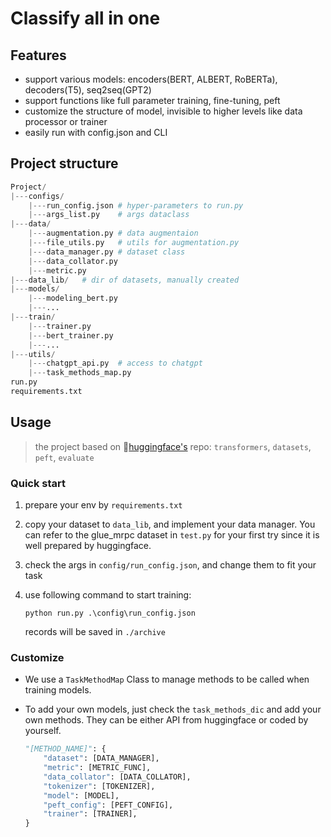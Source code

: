 # Classify all in one

## Features

- support various models: encoders(BERT, ALBERT, RoBERTa), decoders(T5), seq2seq(GPT2)
- support functions like full parameter training, fine-tuning, peft
- customize the structure of model, invisible to higher levels like data processor or trainer
- easily run with config.json and CLI

## Project structure

```python
Project/
|---configs/
    |---run_config.json	# hyper-parameters to run.py
    |---args_list.py	# args dataclass
|---data/
    |---augmentation.py	# data augmentaion
    |---file_utils.py	# utils for augmentation.py
    |---data_manager.py	# dataset class
    |---data_collator.py
    |---metric.py
|---data_lib/	# dir of datasets, manually created
|---models/
    |---modeling_bert.py
    |---...
|---train/
    |---trainer.py
    |---bert_trainer.py
    |---...
|---utils/
    |---chatgpt_api.py	# access to chatgpt
    |---task_methods_map.py
run.py
requirements.txt
```

## Usage

> the project based on 🤗[huggingface's](https://huggingface.co/docs) repo: `transformers`, `datasets`, `peft`, `evaluate`

### Quick start

1. prepare your env by `requirements.txt`
2. copy your dataset to `data_lib`, and implement your data manager. You can refer to the glue_mrpc dataset in `test.py` for your first try since it is well prepared by huggingface.
3. check the args in `config/run_config.json`, and change them to fit your task
4. use following command to start training:

   ```shell
   python run.py .\config\run_config.json
   ```

   records will be saved in `./archive`

### Customize

- We use a `TaskMethodMap` Class to manage methods to be called when training models.
- To add your own models, just check the `task_methods_dic` and add your own methods. They can be either API from huggingface or coded by yourself.

  ```python
  "[METHOD_NAME]": {
      "dataset": [DATA_MANAGER],
      "metric": [METRIC_FUNC],
      "data_collator": [DATA_COLLATOR],
      "tokenizer": [TOKENIZER],
      "model": [MODEL],
      "peft_config": [PEFT_CONFIG],
      "trainer": [TRAINER],
  }
  ```
